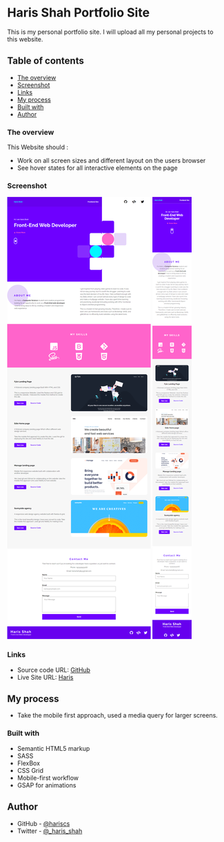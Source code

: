 # Haris Shah Portfolio Site

This is my personal portfolio site. I will upload all my personal projects to this website.

## Table of contents

- [The overview](#the-overview)
- [Screenshot](#screenshot)
- [Links](#links)
- [My process](#my-process)
- [Built with](#built-with)
- [Author](#author)

### The overview

This Website should :

- Work on all screen sizes and different layout on the users browser
- See hover states for all interactive elements on the page

### Screenshot

![](./assets/portfolio-desktop.png)
![](./assets/portfolio-mobile.png)

### Links

- Source code URL: [GitHub](https://github.com/hariscs/myportfolio)
- Live Site URL: [Haris](https://harisshah.codes/)

## My process

- Take the mobile first approach, used a media query for larger screens.

### Built with

- Semantic HTML5 markup
- SASS
- FlexBox
- CSS Grid
- Mobile-first workflow
- GSAP for animations

## Author

- GitHub - [@hariscs](https://github.com/hariscs)
- Twitter - [@\_haris_shah](https://www.twitter.com/_haris_shah)
